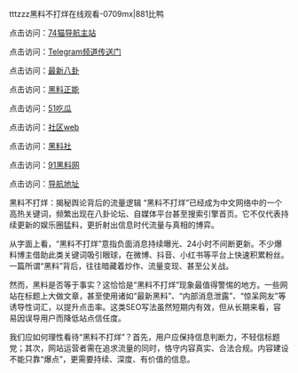 tttzzz黑料不打烊在线观看-0709mx|881比鸭

点击访问：<a href="https://74mao.com/">74猫导航主站</a>

点击访问：<a href="https://74mao.com/">Telegram频道传送门</a>

点击访问：<a href="https://heiliao9wsbg3.pages.dev ">最新八卦</a>

点击访问：<a href="https://heiliaoryrhyu.pages.dev">黑料正能</a>

点击访问：<a href="https://heiliaox6jgh3.pages.dev">51吃瓜</a>

点击访问：<a href="https://heiliaokof3cy.pages.dev">社区web</a>

点击访问：<a href="https://heiliaotlyq53.pages.dev">黑料社</a>

点击访问：<a href="https://heiliao3gvg9x.pages.dev">91黑料网</a>

点击访问：<a href="https://heiliaoxfe5rb.pages.dev">导航地址</a>

黑料不打烊：揭秘舆论背后的流量逻辑
“黑料不打烊”已经成为中文网络中的一个高热关键词，频繁出现在八卦论坛、自媒体平台甚至搜索引擎首页。它不仅代表持续更新的娱乐圈猛料，更折射出信息时代流量与真相的博弈。

从字面上看，“黑料不打烊”意指负面消息持续曝光、24小时不间断更新。不少爆料博主借助此类关键词吸引眼球，在微博、抖音、小红书等平台上快速积累粉丝。一篇所谓“黑料”背后，往往暗藏着炒作、流量变现、甚至公关战。

然而，黑料是否等于事实？这恰恰是“黑料不打烊”现象最值得警惕的地方。一些网站在标题上大做文章，甚至使用诸如“最新黑料”、“内部消息泄露”、“惊呆网友”等诱导性词汇，以提升点击率。这类SEO写法虽然短期内有效，但从长期来看，容易因误导用户而降低站点信任度。

我们应如何理性看待“黑料不打烊”？首先，用户应保持信息判断力，不轻信标题党；其次，网站运营者需在追求流量的同时，恪守内容真实、合法合规。内容建设不能只靠“爆点”，更需要持续、深度、有价值的信息。
